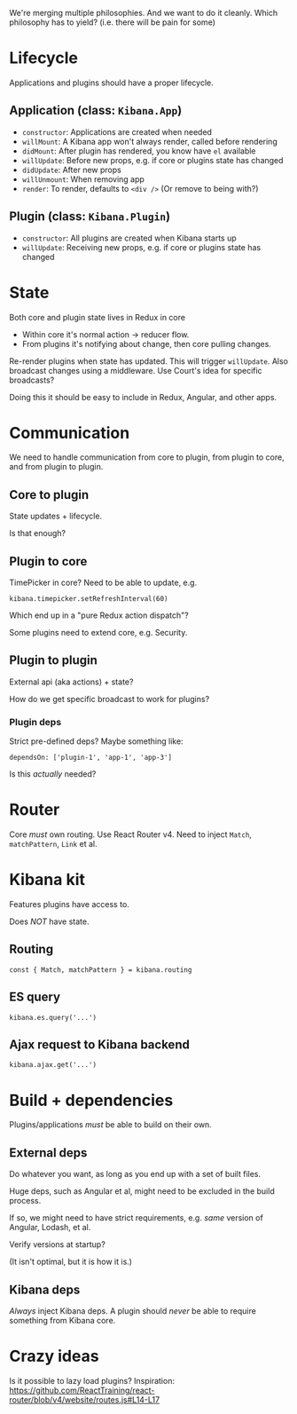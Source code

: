 We're merging multiple philosophies. And we want to do it cleanly.
Which philosophy has to yield? (i.e. there will be pain for some)

# Lifecycle

Applications and plugins should have a proper lifecycle.

## Application (class: `Kibana.App`)

- `constructor`: Applications are created when needed
- `willMount`: A Kibana app won't always render, called before rendering
- `didMount`: After plugin has rendered, you know have `el` available
- `willUpdate`: Before new props, e.g. if core or plugins state has changed
- `didUpdate`: After new props
- `willUnmount`: When removing app
- `render`: To render, defaults to `<div />` (Or remove to being with?)

## Plugin (class: `Kibana.Plugin`)

- `constructor`: All plugins are created when Kibana starts up
- `willUpdate`: Receiving new props, e.g. if core or plugins state has changed

# State

Both core and plugin state lives in Redux in core

- Within core it's normal action -> reducer flow.
- From plugins it's notifying about change, then core pulling changes.

Re-render plugins when state has updated. This will trigger `willUpdate`.
Also broadcast changes using a middleware. Use Court's idea for specific broadcasts?

Doing this it should be easy to include in Redux, Angular, and other apps.

# Communication

We need to handle communication from core to plugin, from plugin to core,
and from plugin to plugin.

## Core to plugin

State updates + lifecycle.

Is that enough?

## Plugin to core

TimePicker in core? Need to be able to update, e.g.

```
kibana.timepicker.setRefreshInterval(60)
```

Which end up in a "pure Redux action dispatch"?

Some plugins need to extend core, e.g. Security.

## Plugin to plugin

External api (aka actions) + state?

How do we get specific broadcast to work for plugins?

### Plugin deps

Strict pre-defined deps? Maybe something like:

```
dependsOn: ['plugin-1', 'app-1', 'app-3']
```

Is this _actually_ needed?

# Router

Core _must_ own routing. Use React Router v4. Need to inject `Match`,
`matchPattern`, `Link` et al.

# Kibana kit

Features plugins have access to.

Does _NOT_ have state.

## Routing

```
const { Match, matchPattern } = kibana.routing
```

## ES query

```
kibana.es.query('...')
```

## Ajax request to Kibana backend

```
kibana.ajax.get('...')
```

# Build + dependencies

Plugins/applications _must_ be able to build on their own.

## External deps

Do whatever you want, as long as you end up with a set of built files.

Huge deps, such as Angular et al, might need to be excluded in the build process.

If so, we might need to have strict requirements, e.g. _same_ version of Angular, Lodash, et al.

Verify versions at startup?

(It isn't optimal, but it is how it is.)

## Kibana deps

_Always_ inject Kibana deps. A plugin should _never_ be able to require
something from Kibana core.

# Crazy ideas

Is it possible to lazy load plugins? Inspiration: https://github.com/ReactTraining/react-router/blob/v4/website/routes.js#L14-L17
